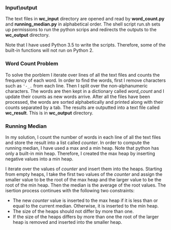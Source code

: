 ### Input\output
The text files in **wc_input** directory are opened and read by **word_count.py**
and **running_median.py** in alphabetical order. The shell script run.sh
sets up permissions to run the python scrips and redirects the outputs
to the **wc_output** directory.

Note that I have used Python 3.5 to write the scripts. Therefore,
some of the built-in functions will not run on Python 2.

### Word Count Problem
To solve the porblem I iterate over lines of all the text
files and counts the frequency of each word. In order to find the
words, first I remove characters such as `'-_.` from each line.
Then I split over the non-alphanumeric characters. The words are
then kept in a dictionary called *word_count* and I update their counts
as new words arrive. After all the files have been processed, the words
are sorted alphabetically and printed along with their counts separated
by a tab. The results are outputted into a text file called **wc_result**. 
This is in **wc_output** directory.

### Running Median
In my solution, I count the number of words in each line of all the
text files and store the result into a list called *counter*. In order
to compute the running median, I have used a max and a min heap. Note
that python has only a built-in min heap. Therefore, I created the 
max heap by inserting negative values into a min heap. 

I iterate over the values of *counter* and insert them into the heaps.
Starting from empty heaps, I take the first two values of the *counter*
and assign the smaller value to be the root of the max heap and the 
larger value to be the root of the min heap. Then the median is the average
of the root values. The isertion process continues with the following two 
constraints: 

* The new *counter* value is inserted to the max heap if it is less than
 or equal to the current median. Otherwise, it is inserted to the min heap.
* The size of the heaps should not differ by more than one.
 * If the size of the heaps differs by more than one the root of the larger 
  heap is removed and inserted into the smaller heap. 
